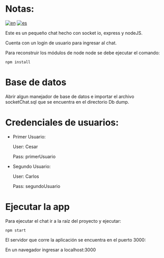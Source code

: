 # Notas:

[![en](https://img.shields.io/badge/lang-en-red.svg)](https://github.com/cesarockstar1985/socket-chat/blob/main/README.md)
[![es](https://img.shields.io/badge/lang-pt--br-green.svg)](https://github.com/cesarockstar1985/socket-chat/blob/main/README.es.md)

Este es un pequeño chat hecho con socket io, express y nodeJS.

Cuenta con un login de usuario para ingresar al chat.

Para reconstruir los módulos de node node se debe ejecutar el comando: 

```
npm install
```

# Base de datos
Abrir algun manejador de base de datos e importar el archivo socketChat.sql que se encuentra en el directorio Db dump.

# Credenciales de usuarios:

- Primer Usuario:

    User: Cesar

    Pass: primerUsuario

- Segundo Usuario:

    User: Carlos

    Pass: segundoUsuario
    
    
# Ejecutar la app
Para ejecutar el chat ir a la raíz del proyecto y ejecutar:

```
npm start
```

El servidor que corre la aplicación se encuentra en el puerto 3000:

En un navegador ingresar a localhost:3000


